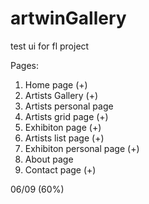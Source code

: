 artwinGallery
=============

test ui for fl project

Pages:
01. Home page                (+)
02. Artists Gallery          (+)
03. Artists personal page
04. Artists grid page        (+)
05. Exhibiton page           (+)
06. Artists list page        (+)
07. Exhibiton  personal page (+)
08. About page
09. Contact page             (+)

06/09 (60%)
